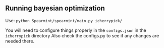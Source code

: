 ## Running bayesian optimization
Use: `python Spearmint/spearmint/main.py icherrypick/`

You will need to configure things properly in the `configs.json` in the `icherrypick` directory
Also check the configs.py to see if any changes are needed there. 
